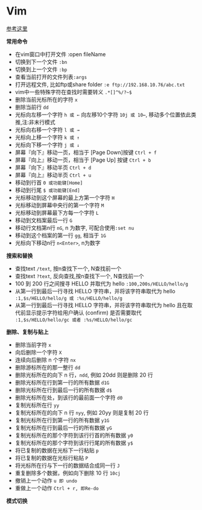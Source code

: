 # Vim

[参考这里](https://www.runoob.com/linux/linux-vim.html)

**常用命令**
- 在vim窗口中打开文件 :open fileName
- 切换到下一个文件 `:bn`
- 切换到上一个文件 `:bp`
- 查看当前打开的文件列表`:args`
- 打开远程文件, 比如ftp或share folder `:e ftp://192.168.10.76/abc.txt`
- vim中一些特殊字符在查找时需要转义 `.*[]^%/?~$`
- 删除当前光标所在的字符 `x`
- 删除当前行 `dd`
- 光标向左移一个字符 `h 或 ←` 向左移10个字符 `10j 或 10←`, 移动多个位置依此类推,注:非末行模式
- 光标向右移一个字符 `l 或 →`
- 光标向上移一个字符 `k 或 ↑`
- 光标向下移一个字符 `j 或 ↓`
- 屏幕『向下』移动一页，相当于 [Page Down]按键 `Ctrl + f`
- 屏幕『向上』移动一页，相当于 [Page Up] 按键 `Ctrl + b`
- 屏幕『向下』移动半页 `Ctrl + d`
- 屏幕『向上』移动半页 `Ctrl + u`
- 移动到行首 `0 或功能键[Home]`
- 移动到行尾 `$ 或功能键[End]`
- 光标移动到这个屏幕的最上方第一个字符 `H`
- 光标移动到屏幕中央行的第一个字符 `M`
- 光标移动到屏幕最下方每一个字符 `L`
- 移动到文档案最后一行 `G`
- 移动行文档第n行 `nG`, n 为数字, 可配合使用`:set nu`
- 移动到这个档案的第一行 `gg`, 相当于 `1G`
- 光标向下移动n行 `n<Enter>`, n为数字

**搜索和替换**
- 查找text `/text`, 按n查找下一个, N查找前一个
- 查找text `?text`, 反向查找,按n查找下一个, N查找前一个
- 100 到 200 行之间搜寻 HELLO 并取代为 hello `:100,200s/HELLO/hello/g`
- 从第一行到最后一行寻找 HELLO 字符串，并将该字符串取代为 hello `:1,$s/HELLO/hello/g 或 :%s/HELLO/hello/g`
- 从第一行到最后一行寻找 HELLO 字符串，并将该字符串取代为 hello 且在取代前显示提示字符给用户确认 (confirm) 是否需要取代 `:1,$s/HELLO/hello/gc 或者 :%s/HELLO/hello/gc`

**删除、复制与贴上**
- 删除当前字符 `x`
- 向后删除一个字符 `X`
- 连续向后删除 n 个字符 `nx`
- 删除游标所在的那一整行 `dd`
- 删除光标所在的向下 n 行，`ndd`, 例如 20dd 则是删除 20 行
- 删除光标所在行到第一行的所有数据 `d1G`
- 删除光标所在行到最后一行的所有数据 `d$`
- 删除光标所在处，到该行的最前面一个字符 `d0`
- 复制光标所在行 `yy`
- 复制光标所在的向下 n 行 `nyy`, 例如 20yy 则是复制 20 行
- 复制光标所在行到第一行的所有数据 `y1G`
- 复制光标所在行到最后一行的所有数据 `yG`
- 复制光标所在的那个字符到该行行首的所有数据 `y0`
- 复制光标所在的那个字符到该行行尾的所有数据 `y$`
- 将已复制的数据在光标下一行粘贴 `p`
- 将已复制的数据在光标行粘贴 `P`
- 将光标所在行与下一行的数据结合成同一行 `J`
- 重复删除多个数据，例如向下删除 10 行 `10cj`
- 撤销上一个动作 `u 即 undo`
- 重做上一个动作 `Ctrl + r, 即Re-do`

**模式切换**
